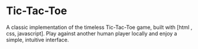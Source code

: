 # Tic-Tac-Toe
A classic implementation of the timeless Tic-Tac-Toe game, built with [html , css, javascript]. Play against another human player locally and enjoy a simple, intuitive interface.
